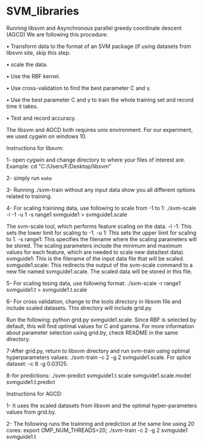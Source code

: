 # SVM_libraries
Running libsvm and Asynchronous parallel greedy coordinate descent (AGCD) 
We are following this procedure:

• Transform data to the format of an SVM package (if using datasets from libsvm site, skip this step.

• scale the data.

• Use the RBF kernel.

• Use cross-validation to find the best parameter C and γ.

• Use the best parameter C and γ to train the whole training set and record time it takes.

• Test and record accuracy.

The libsvm and AGCD both requires unix environment. For our experiment, we used cygwin on windows 10.

Instructions for libsvm:

1-	open cygwin and change directory to where your files of interest are.  Example: cd "C:/Users/F/Desktop/libsvm"

2-	simply run `make` 

3-	Running ./svm-train without any input data show you all different options related to training.

4-  For scaling traininng data, use following to scale from -1 to 1: ./svm-scale -l -1 -u 1 -s range1 svmguide1 > svmguide1.scale

The svm-scale tool, which performs feature scaling on the data. -l -1: This sets the lower limit for scaling to -1. -u 1: This sets the upper limit for scaling to 1. -s range1: This specifies the filename where the scaling parameters will be stored. The scaling parameters include the minimum and maximum values for each feature, which are needed to scale new data(test data). svmguide1: This is the filename of the input data file that will be scaled. svmguide1.scale: This redirects the output of the svm-scale command to a new file named svmguide1.scale. The scaled data will be stored in this file.

5-  For scaling tesing data, use following format: ./svm-scale -r range1 svmguide1.t > svmguide1.t.scale

6- For cross validation, change to the tools directory in libsvm file and include scaled datasets. This directory will include grid.py.

Run the following: python grid.py svmguide1.scale. Since RBF is selected by default, this will find optimal values for C and gamma. For more information about parameter selection using grid.by, check README in the same directory.

7-After grid.py, return to libsvm directory and run svm-train using optimal hyperparameters values: ./svm-train -c 2 -g 2 svmguide1.scale. For splice dataset: -c 8 -g 0.03125.

8-for predictions: ./svm-predict svmguide1.t.scale svmguide1.scale.model svmguide1.t.predict

Instructions for AGCD:

1- It uses the scaled datasets from libsvm and the optimal hyper-parameters values from grid.by.

2- The following runs the traininng and prediction at the same line using 20 cores: export OMP_NUM_THREADS=20; ./svm-train -c 2 -g 2 svmguide1 svmguide1.t



